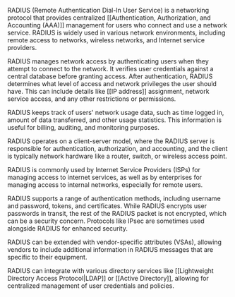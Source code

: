 RADIUS (Remote Authentication Dial-In User Service) is a networking protocol that provides centralized [[Authentication, Authorization, and Accounting (AAA)]] management for users who connect and use a network service. RADIUS is widely used in various network environments, including remote access to networks, wireless networks, and Internet service providers.

RADIUS manages network access by authenticating users when they attempt to connect to the network. It verifies user credentials against a central database before granting access. After authentication, RADIUS determines what level of access and network privileges the user should have. This can include details like [[IP address]] assignment, network service access, and any other restrictions or permissions.

RADIUS keeps track of users' network usage data, such as time logged in, amount of data transferred, and other usage statistics. This information is useful for billing, auditing, and monitoring purposes. 

RADIUS operates on a client-server model, where the RADIUS server is responsible for authentication, authorization, and accounting, and the client is typically network hardware like a router, switch, or wireless access point.

RADIUS is commonly used by Internet Service Providers (ISPs) for managing access to internet services, as well as by enterprises for managing access to internal networks, especially for remote users.

RADIUS supports a range of authentication methods, including username and password, tokens, and certificates. While RADIUS encrypts user passwords in transit, the rest of the RADIUS packet is not encrypted, which can be a security concern. Protocols like IPsec are sometimes used alongside RADIUS for enhanced security.

RADIUS can be extended with vendor-specific attributes (VSAs), allowing vendors to include additional information in RADIUS messages that are specific to their equipment.

RADIUS can integrate with various directory services like [[Lightweight Directory Access Protocol|LDAP]] or [[Active Directory]], allowing for centralized management of user credentials and policies.



